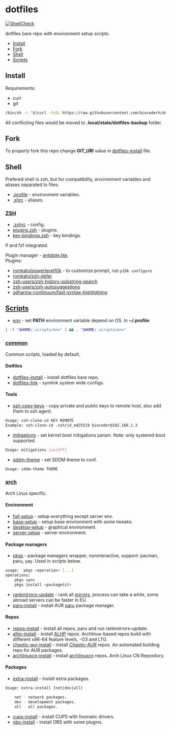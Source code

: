 # dotfiles

[![ShellCheck](https://github.com/biocoderh/dotfiles/actions/workflows/shellcheck.yml/badge.svg)](https://github.com/biocoderh/dotfiles/actions/workflows/shellcheck.yml)

dotfiles bare repo with environment setup scripts.

- [Install](#install)
- [Fork](#fork)
- [Shell](#shell)
- [Scripts](#scripts)


## Install

Requirements:
- curl
- git


```sh
/bin/sh -c "$(curl -fsSL https://raw.githubusercontent.com/biocoderh/dotfiles/master/.scripts/common/dotfiles-install)"
```

All conflicting files would be moved to **.local/state/dotfiles-backup** folder.


## Fork

To properly fork this repo change **GIT_URI** value in [dotfiles-install](../blob/master/.scripts/common/dotfiles-install#L3) file.


## Shell

Prefered shell is zsh, but for compatibility, environment variables and aliases separated to files:

- [.profile](../blob/master/.profile) - environment variables.
- [.shrc](../blob/master/.shrc) - aliases.

### [ZSH](../tree/master/.config/zsh)

- [.zshrc](../blob/master/.config/zsh/.zshrc) - config.
- [plugins.zsh](../blob/master/.config/zsh/plugins.zsh) - plugins.
- [key-bindings.zsh](../blob/master/.config/zsh/key-bindings.zsh) - key bindings.

lf and fzf integrated.

Plugin manager - [antidote.lite](https://github.com/mattmc3/zsh_unplugged/blob/main/antidote.lite.zsh). \
Plugins:

- [romkatv/powerlevel10k](https://github.com/romkatv/powerlevel10k) - to customize prompt, run `p10k configure`
- [romkatv/zsh-defer](https://github.com/romkatv/zsh-defer)
- [zsh-users/zsh-history-substring-search](https://github.com/zsh-users/zsh-history-substring-search)
- [zsh-users/zsh-autosuggestions](https://github.com/zsh-users/zsh-autosuggestions)
- [zdharma-continuum/fast-syntax-highlighting](https://github.com/zdharma-continuum/fast-syntax-highlighting)


## [Scripts](../tree/master/.scripts)

- [env](../blob/master/.scripts/env) - set **PATH** environment variable depend on OS. In **~/.profile**:
 
```sh
[ -f "$HOME/.scripts/env" ] && . "$HOME/.scripts/env"
```

### [common](../tree/master/.scripts/common)

Common scripts, loaded by default.

#### Dotfiles

- [dotfiles-install](../blob/master/.scripts/common/dotfiles-install) - install dotfiles bare repo.
- [dotfiles-link](../blob/master/.scripts/common/dotfiles-link) - symlink system wide configs.

#### Tools

- [ssh-copy-keys](../blob/master/.scripts/common/ssh-clone-id) - copy private and public keys to remote host, also add them to ssh agent.
```sh
Usage: ssh-clone-id KEY REMOTE
Example: ssh-clone-id .ssh/id_ed25519 biocoder@192.168.1.3
```

- [mitigations](../blob/master/.scripts/common/mitigations) - set kernel boot mitigations param. Note: only systemd-boot supported.
```sh
Usage: mitigations [on/off]
```

- [sddm-theme](../blob/master/.scripts/common/sddm-theme) - set SDDM theme to conf.
```sh
Usage: sddm-theme THEME
```

### [arch](../tree/master/.scripts/arch)

Arch Linux specific.

#### Environment

- [full-setup](../blob/master/.scripts/arch/server-setup) - setup everything except server env.
- [base-setup](../blob/master/.scripts/arch/base-setup) - setup base environment with some tweaks.
- [desktop-setup](../blob/master/.scripts/arch/desktop-setup) - graphical environment.
- [server-setup](../blob/master/.scripts/arch/server-setup) - server environment.


#### Package managers

- [pkgs](../blob/master/.scripts/arch/pkgs) - package managers wrapper, noninteractive, support: pacman, paru, yay. Used in scripts below.
```sh
usage:  pkgs <operation> [...]
operations:
    pkgs sync
    pkgs install <package(s)>
```

- [rankmirrors-update](../blob/master/.scripts/arch/rankmirrors-update) - rank all [mirrors](https://archlinux.org/mirrorlist/?protocol=https&use_mirror_status=on), process can take a while, some abroad servers can be faster in EU.
- [paru-install](../blob/master/.scripts/arch/paru-install) - install AUR [paru](https://github.com/Morganamilo/paru) package manager.

#### Repos

- [repos-install](../blob/master/.scripts/arch/repos-install) - install all repos, paru and run rankmirrors-update.
- [alhp-install](../blob/master/.scripts/arch/alhp-install) - install [ALHP](https://github.com/an0nfunc/ALHP) repos. Archlinux-based repos build with different x86-64 feature levels, -O3 and LTO.
- [chaotic-aur-install](../blob/master/.scripts/arch/chaotic-aur-install) - install [Chaotic-AUR](https://github.com/chaotic-aur) repos. An automated building repo for AUR packages.
- [archlinuxcn-install](../blob/master/.scripts/arch/archlinuxcn-install) - install [archlinuxcn](https://github.com/archlinuxcn/repo) repos. Arch Linux CN Repository.

#### Packages

- [extra-install](../blob/master/.scripts/arch/extra-install) - install extra packages.
```sh
Usage: extra-install [net|dev|all]

    net - network packages.
    dev - development packages.
    all - all packages.
```

- [cups-install](../blob/master/.scripts/arch/cups-install) - install CUPS with foomatic drivers.
- [obs-install](../blob/master/.scripts/arch/obs-install) - install OBS with some plugins.